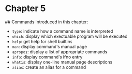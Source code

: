 # Chapter 5

## Commands introduced in this chapter:

- `type`: indicate how a command name is interpreted
- `which`: display which exectuable program will be executed
- `help`: get help for shell builtins
- `man`: display command's manual page
- `apropos`: display a list of appropriate commands
- `info`: display command's ifno entry
- `whatis`: display one-line manual page descriptions
- `alias`: create an alias for a command
